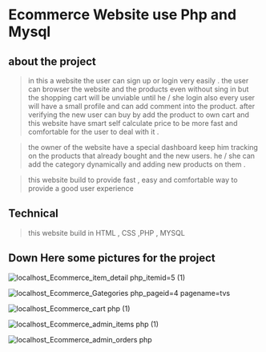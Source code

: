 # Ecommerce Website use Php and Mysql
 
## about the project 
 > in this a website the user can sign up or login very easily .
the user can browser the website and the products even without sing in but the shopping cart will be unviable until he / she login 
also every user will have a small profile and can add comment into the product.
 after verifying the new user can buy by add the product  to  own cart and this website have smart self calculate price to be more fast and comfortable for the user to deal with it .

> the owner of the website have a special dashboard keep him tracking on the products that already bought and the new users.
he / she can add the category dynamically and adding new products on them .

> this website build to provide fast , easy and comfortable way to provide a good user experience 

## Technical 
> this website build in HTML , CSS ,PHP , MYSQL 

## Down Here some pictures for the project 
![localhost_Ecommerce_item_detail php_itemid=5 (1)](https://user-images.githubusercontent.com/66169329/105222038-98002100-5b62-11eb-881f-3b121ea716c8.png)

![localhost_Ecommerce_Gategories php_pageid=4 pagename=tvs](https://user-images.githubusercontent.com/66169329/105222446-296f9300-5b63-11eb-804b-0d10509dd250.png)

![localhost_Ecommerce_cart php (1)](https://user-images.githubusercontent.com/66169329/105222884-c16d7c80-5b63-11eb-9915-56915a674224.png)

![localhost_Ecommerce_admin_items php (1)](https://user-images.githubusercontent.com/66169329/105224808-5a9d9280-5b66-11eb-9dc2-eae0cbfd76c4.png)

![localhost_Ecommerce_admin_orders php](https://user-images.githubusercontent.com/66169329/105224862-6e48f900-5b66-11eb-84b3-37997bd0a5c2.png)
